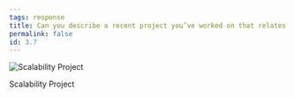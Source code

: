```yaml
---
tags: response
title: Can you describe a recent project you’ve worked on that relates to interaction design?
permalink: false
id: 3.7
---
```

![Scalability Project](/assets/img/mindy-seu/scalabilityproject.png)
<figcaption>Scalability Project</figcaption>